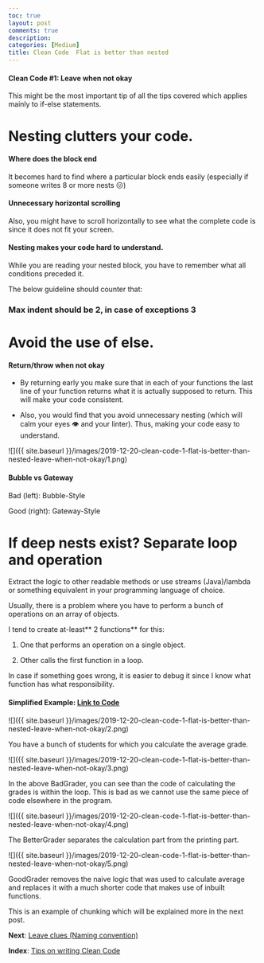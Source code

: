 ```yaml
---
toc: true
layout: post
comments: true
description: 
categories: [Medium]
title: Clean Code  Flat is better than nested
---
```


#### Clean Code #1: Leave when not okay

This might be the most important tip of all the tips covered which applies mainly to if-else statements.

# Nesting clutters your code.

#### Where does the block end

It becomes hard to find where a particular block ends easily (especially if someone writes 8 or more nests 😖)

#### Unnecessary horizontal scrolling

Also, you might have to scroll horizontally to see what the complete code is since it does not fit your screen.

#### Nesting makes your code hard to understand.

While you are reading your nested block, you have to remember what all conditions preceded it.

The below guideline should counter that:

### Max indent should be 2, in case of exceptions 3

# Avoid the use of else.

#### Return/throw when not okay

- By returning early you make sure that in each of your functions the last line of your function returns what it is actually supposed to return. This will make your code consistent.

- Also, you would find that you avoid unnecessary nesting (which will calm your eyes 👁 and your linter). Thus, making your code easy to understand.

![]({{ site.baseurl }}/images/2019-12-20-clean-code-1-flat-is-better-than-nested-leave-when-not-okay/1.png)

#### Bubble vs Gateway

Bad (left): Bubble-Style

Good (right): Gateway-Style

# If deep nests exist? Separate loop and operation

Extract the logic to other readable methods or use streams (Java)/lambda or something equivalent in your programming language of choice.

Usually, there is a problem where you have to perform a bunch of operations on an array of objects.

I tend to create at-least** 2 functions** for this:

1. One that performs an operation on a single object.

1. Other calls the first function in a loop.

In case if something goes wrong, it is easier to debug it since I know what function has what responsibility.

#### Simplified Example: [Link to Code](https://gist.github.com/ankschoubey/c9785400ce2c1aee8271485b15dafd6d)

![]({{ site.baseurl }}/images/2019-12-20-clean-code-1-flat-is-better-than-nested-leave-when-not-okay/2.png)

You have a bunch of students for which you calculate the average grade.

![]({{ site.baseurl }}/images/2019-12-20-clean-code-1-flat-is-better-than-nested-leave-when-not-okay/3.png)

In the above BadGrader, you can see than the code of calculating the grades is within the loop. This is bad as we cannot use the same piece of code elsewhere in the program.

![]({{ site.baseurl }}/images/2019-12-20-clean-code-1-flat-is-better-than-nested-leave-when-not-okay/4.png)

The BetterGrader separates the calculation part from the printing part.

![]({{ site.baseurl }}/images/2019-12-20-clean-code-1-flat-is-better-than-nested-leave-when-not-okay/5.png)

GoodGrader removes the naive logic that was used to calculate average and replaces it with a much shorter code that makes use of inbuilt functions.

This is an example of chunking which will be explained more in the next post.

**Next**: [Leave clues (Naming convention)](https://medium.com/@ankushchoubey/clean-code-2-leave-clues-naming-convention-89932c18abac)

**Index**: [Tips on writing Clean Code](https://medium.com/p/30d717f32ae4)